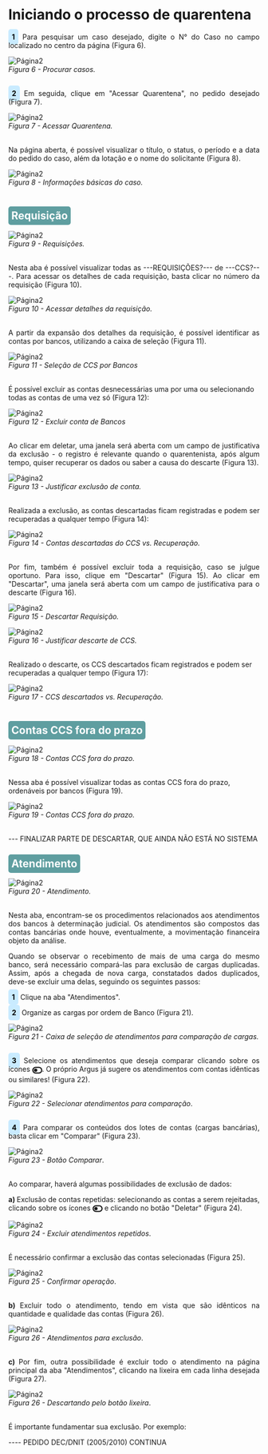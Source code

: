 # Iniciando o processo de quarentena<br>

<p style="text-align: justify;"><span style="background-color: #c9ebff; border-radius: 5px; padding: 7px; color: #000000; font-weight: bold; ">1</span> Para pesquisar um caso desejado, digite o N° do Caso no campo localizado no centro da página (Figura 6). </p>

![Página2](img/PesquisarCaso.png)<br>
*Figura 6 - Procurar casos.* <br><br>

<p style="text-align: justify;"><span style="background-color: #c9ebff; border-radius: 5px; padding: 7px; color: #000000; font-weight: bold; ">2</span> Em seguida, clique em "Acessar Quarentena", no pedido desejado (Figura 7). </p>

![Página2](img/AcessarQuarentena.png)<br>
*Figura 7 - Acessar Quarentena.* <br><br>

<p style="text-align: justify;"> Na página aberta, é possível visualizar o título, o status, o período e a data do pedido do caso, além da lotação e o nome do solicitante (Figura 8). </p>

![Página2](img/Rotulo.png)<br>
*Figura 8 - Informações básicas do caso.* <br><br>

## <span style="background-color: #5F9EA0 ; border-radius: 5px; padding: 6px; color: #FFFFFF "> Requisição </span><br>

![Página2](img/Requisições.png)<br>
*Figura 9 - Requisições.* <br><br>

<p style="text-align: justify;">Nesta aba é possível visualizar todas as ---REQUISIÇÕES?--- de ---CCS?---. Para acessar os detalhes de cada requisição, basta clicar no número da requisição (Figura 10). </p>

![Página2](img/NumRequisição.png)<br>
*Figura 10 - Acessar detalhes da requisição.* <br><br>

<p style="text-align: justify;">A partir da expansão dos detalhes da requisição, é possível identificar as contas por bancos, utilizando a caixa de seleção (Figura 11). </p>

![Página2](img/ContasPorBancos.png)<br>
*Figura 11 - Seleção de CCS por Bancos* <br><br>

É possível excluir as contas desnecessárias uma por uma ou selecionando todas as contas de uma vez só (Figura 12):

![Página2](img/Excluir%20contas%20de%20banco.png)<br>
*Figura 12 - Excluir conta de Bancos* <br><br>

<p style="text-align: justify;">Ao clicar em deletar, uma janela será aberta com um campo de justificativa da exclusão - o registro é relevante quando o quarentenista, após algum tempo, quiser recuperar os dados ou saber a causa do descarte (Figura 13). </p>

![Página2](img/JustificarExclusao.png)<br>
*Figura 13 - Justificar exclusão de conta.* <br><br>

<p style="text-align: justify;">Realizada a exclusão, as contas descartadas ficam registradas e podem ser recuperadas a qualquer tempo (Figura 14): </p>

![Página2](img/ContasDoCCSDescartadas.png)<br>
*Figura 14 - Contas descartadas do CCS vs. Recuperação.* <br><br>

<p style="text-align: justify;">Por fim, também é possível excluir toda a requisição, caso se julgue oportuno. Para isso, clique em "Descartar" (Figura 15). Ao clicar em "Descartar", uma janela será aberta com um campo de justificativa para o descarte (Figura 16). </p>
 
![Página2](img/DescartarCCS.png)<br>
*Figura 15 - Descartar Requisição.* 

![Página2](img/JustificarDescarte.png)<br>
*Figura 16 - Justificar descarte de CCS.* <br><br>

Realizado o descarte, os CCS descartados ficam registrados e podem ser recuperadas a qualquer tempo (Figura 17):

![Página2](img/CCSDescartados.png)<br>
*Figura 17 - CCS descartados vs. Recuperação.* <br><br>

## <span style="background-color: #5F9EA0 ; border-radius: 5px; padding: 6px; color: #FFFFFF "> Contas CCS fora do prazo </span><br>

![Página2](img/ContasCCSForaDoPrazo.png)<br>
*Figura 18 - Contas CCS fora do prazo.* <br><br>

Nessa aba é possível visualizar todas as contas CCS fora do prazo, ordenáveis por bancos (Figura 19).

![Página2](img/ContasCCSfora.png)<br>
*Figura 19 - Contas CCS fora do prazo.* <br><br>

--- FINALIZAR PARTE DE DESCARTAR, QUE AINDA NÃO ESTÁ NO SISTEMA 

## <span style="background-color: #5F9EA0 ; border-radius: 5px; padding: 6px; color: #FFFFFF "> Atendimento </span><br>

![Página2](img/Atendimento.png)<br>
*Figura 20 - Atendimento.* <br><br>

<p style="text-align: justify;">Nesta aba, encontram-se os procedimentos relacionados aos atendimentos dos bancos à determinação judicial. Os atendimentos são compostos das contas bancárias onde houve, eventualmente, a movimentação financeira objeto da análise. </p>

<p style="text-align: justify;">Quando se observar o recebimento de mais de uma carga do mesmo banco, será necessário compará-las para exclusão de cargas duplicadas. Assim, após a chegada de nova carga, constatados dados duplicados, deve-se excluir uma delas, seguindo os seguintes passos: </p>

<p style="text-align: justify;"><span style="background-color: #c9ebff; border-radius: 5px; padding: 7px; color: #000000; font-weight: bold; ">1</span> Clique na aba "Atendimentos". </p>
<p style="text-align: justify;"><span style="background-color: #c9ebff; border-radius: 5px; padding: 7px; color: #000000; font-weight: bold; ">2</span> Organize as cargas por ordem de Banco (Figura 21). </p>

![Página2](img/BancosAtendimento.png)<br>
*Figura 21 - Caixa de seleção de atendimentos para comparação de cargas.* <br><br>

<p style="text-align: justify;"><span style="background-color: #c9ebff; border-radius: 5px; padding: 7px; color: #000000; font-weight: bold; ">3</span> Selecione os atendimentos que deseja comparar clicando sobre os ícones  <svg xmlns="http://www.w3.org/2000/svg" viewBox="0 0 576 512" width="20" height="20" style="vertical-align: middle;" ><!--! Font Awesome Pro 6.4.2 by @fontawesome - https://fontawesome.com License - https://fontawesome.com/license (Commercial License) Copyright 2023 Fonticons, Inc. --><path d="M384 128c70.7 0 128 57.3 128 128s-57.3 128-128 128H192c-70.7 0-128-57.3-128-128s57.3-128 128-128H384zM576 256c0-106-86-192-192-192H192C86 64 0 150 0 256S86 448 192 448H384c106 0 192-86 192-192zM192 352a96 96 0 1 0 0-192 96 96 0 1 0 0 192z" fill="currentColor" d="m21.68 17.65l-7-14a3 3 0 0 0-5.36 0l-7 14a3 3 0 0 0 3.9 4.08l5.37-2.4a1.06 1.06 0 0 1 .82 0l5.37 2.4a3 3 0 0 0 3.9-4.08Zm-2 2a1 1 0 0 1-1.13.22l-5.37-2.39a3 3 0 0 0-2.44 0L5.41 19.9a1 1 0 0 1-1.3-1.35l7-14a1 1 0 0 1 1.78 0l7 14a1 1 0 0 1-.17 1.13Z"/></svg>. O próprio Argus já sugere os atendimentos com contas idênticas ou similares! (Figura 22).</p>

![Página2](img/SwitchComparar.png)<br>
*Figura 22 - Selecionar atendimentos para comparação*. <br><br>

<p style="text-align: justify;"><span style="background-color: #c9ebff; border-radius: 5px; padding: 7px; color: #000000; font-weight: bold; ">4</span> Para comparar os conteúdos dos lotes de contas (cargas bancárias), basta clicar em "Comparar" (Figura 23). </p>

![Página2](img/BotãoComparar.png)<br>
*Figura 23 - Botão Comparar*. <br><br>

<p style="text-align: justify;">Ao comparar, haverá algumas possibilidades de exclusão de dados: <br></p>

<p style="text-align: justify;"> <strong> a) </strong> Exclusão de contas repetidas: selecionando as contas a serem rejeitadas, clicando sobre os ícones <svg xmlns="http://www.w3.org/2000/svg" viewBox="0 0 576 512" width="20" height="20" style="vertical-align: middle;" ><!--! Font Awesome Pro 6.4.2 by @fontawesome - https://fontawesome.com License - https://fontawesome.com/license (Commercial License) Copyright 2023 Fonticons, Inc. --><path d="M384 128c70.7 0 128 57.3 128 128s-57.3 128-128 128H192c-70.7 0-128-57.3-128-128s57.3-128 128-128H384zM576 256c0-106-86-192-192-192H192C86 64 0 150 0 256S86 448 192 448H384c106 0 192-86 192-192zM192 352a96 96 0 1 0 0-192 96 96 0 1 0 0 192z" fill="currentColor" d="m21.68 17.65l-7-14a3 3 0 0 0-5.36 0l-7 14a3 3 0 0 0 3.9 4.08l5.37-2.4a1.06 1.06 0 0 1 .82 0l5.37 2.4a3 3 0 0 0 3.9-4.08Zm-2 2a1 1 0 0 1-1.13.22l-5.37-2.39a3 3 0 0 0-2.44 0L5.41 19.9a1 1 0 0 1-1.3-1.35l7-14a1 1 0 0 1 1.78 0l7 14a1 1 0 0 1-.17 1.13Z"/></svg> e clicando no botão "Deletar" (Figura 24).</p>

![Página2](img/DeletarAtendimentosRepetidos.png)<br>
*Figura 24 - Excluir atendimentos repetidos*. <br><br>

É necessário confirmar a exclusão das contas selecionadas (Figura 25). 

![Página2](img/ConfirmeExclusãoDasContas.png)<br>
*Figura 25 - Confirmar operação*. <br><br>

<p style="text-align: justify;"> <strong> b) </strong> Excluir todo o atendimento, tendo em vista que são idênticos na quantidade e qualidade das contas (Figura 26). </p>

![Página2](img/ExcluirAtendimento.png)<br>
*Figura 26 - Atendimentos para exclusão*. <br><br>

<p style="text-align: justify;"> <strong> c) </strong> Por fim, outra possibilidade é excluir todo o atendimento na página principal da aba "Atendimentos", clicando na lixeira em cada linha desejada (Figura 27). </p>

![Página2](img/LixeiraAtendimentos.png)<br>
*Figura 26 - Descartando pelo botão lixeira*. <br><br>

<p style="text-align: justify;">É importante fundamentar sua exclusão. Por exemplo: <br></p>

---- PEDIDO DEC/DNIT (2005/2010) CONTINUA










